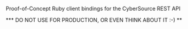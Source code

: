 

Proof-of-Concept Ruby client bindings for the CyberSource REST API

*** DO NOT USE FOR PRODUCTION, OR EVEN THINK ABOUT IT :-) **
